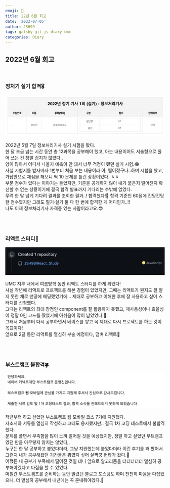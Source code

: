 ```yaml
---
emoji: 📔  
title: 22년 6월 회고  
date: '2022-07-05'  
author: JSH99  
tags: gatsby git js diary umc  
categories: Diary
---
```


## 2022년 6월 회고
<br> 

### 정처기 실기 합격🎖
![final pass](./img/final_pass.jpg)  

2022년 5월 7일 정보처리기사 실기 시험을 봤다.   
한 달 조금 넘는 시간 동안 총 12과목을 공부해야 했고, 아는 내용이어도 서술형으로 풀어 쓰는 건 정말 쉽지가 않았다..   
양이 많아서 어디서 나올지 예측이 안 돼서 너무 걱정이 됐던 실기 시험.😂  
사실 시험지를 받자마자 1번부터 처음 보는 내용이라 아, 떨어졌구나..하며 시험을 봤고, 가답안으로 채점을 해보니 딱 10 문제를 틀린 상황이었다..ㅎㅎ   
부분 점수가 있다는 이야기는 들었지만, 기준을 공개하지 않아 내가 붙은지 떨어진지 확신할 수 없는 상황이기에 결국 합격 발표까지 기다리는 수밖에 없었다.  
무려 한 달 넘게 기다려 결과를 조회한 결과..! 합격했다!🎉 합격 기준인 60점에 간당간당한 점수였지만 그래도 필기·실기 둘 다 한 번에 합격한 게 어디인가..!!   
나도 이제 정보처리기사 자격증 있는 사람이라고요.😎  
<br><br><br>  

### 리액트 스터디🛫
![react study](./img/react_study.png)  

UMC 지부 내에서 여름방학 동안 리액트 스터디를 하게 되었다!   
사실 작년에 리액트로 프로젝트를 해본 경험이 있었지만, 그때는 리액트가 뭔지도 잘 알지 못한 채로 맨땅에 헤딩했었기에… 제대로 공부하고 이해한 후에 잘 사용하고 싶어 스터디를 신청했다.   
그때는 리액트의 최대 장점인 component를 잘 활용하지 못했고, 재사용성이나 효율성이 정말 0인 코드를 짰었기에 아쉬움이 많이 남았었다.🥲   
그래서 처음부터 다시 공부하면서 베이스를 쌓고 꼭 제대로 다시 프로젝트를 하는 것이 목표이다!   
앞으로 2달 동안 리액트를 열심히 부술 예정이다, 덤벼 리액트🥊  
<br><br><br>

### 부스트캠프 불합격🍀
![boost camp](./img/boostcamp.png)  

작년부터 하고 싶었던 부스트캠프 웹·모바일 코스 7기에 지원했다.   
자소서와 서류를 열심히 작성하고 코테도 응시했지만.. 결국 1차 코딩 테스트에서 불합격했다.   
문제를 풀면서 부족함을 많이 느껴 떨어질 것을 예상했지만, 정말 하고 싶었던 부트캠프였던 만큼 아무렇지 않지는 않았다,,  
누구는 한 달 공부하고 붙었다더라, 그냥 지원했는데 붙었다더라 이런 후기를 꽤 봤어서 그런지 내가 공부해왔던 기간들은 뭐였지 싶어 살짝쿵 현타가 왔다.🥲  
어쨌든 내 공부가 부족해서 떨어진 것일 테니 앞으로 알고리즘을 더더더더더 열심히 공부해야겠다고 다짐을 할 수 있었다.   
며칠간 부스트캠프를 준비하는 동안 밀렸던 블로그 포스팅도 하며 천천히 마음을 다잡았으니, 더 열심히 공부해서 내년에는 꼭 혼내줘야겠다.🤺